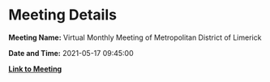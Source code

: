 # Meeting Details

**Meeting Name:** Virtual Monthly Meeting of Metropolitan District of Limerick

**Date and Time:** 2021-05-17 09:45:00

**[Link to Meeting](https://www.limerick.ie/council/whats-on/monthly-meeting-metropolitan-district-limerick-73)**

